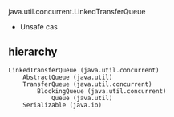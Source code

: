 java.util.concurrent.LinkedTransferQueue

* Unsafe cas

## hierarchy
```
LinkedTransferQueue (java.util.concurrent)
    AbstractQueue (java.util)
    TransferQueue (java.util.concurrent)
        BlockingQueue (java.util.concurrent)
            Queue (java.util)
    Serializable (java.io)
```
